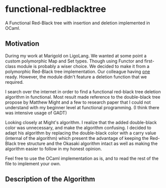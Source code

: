 # functional-redblacktree
A Functional Red-Black tree with insertion and deletion implemented in OCaml.

## Motivation
During my work at Marigold on LigoLang. We wanted at some point a custom polymorphic Map and Set types.
Though using Functor and first-class module is probably a wiser choice. We decided to make it from
a polymorphic Red-Black tree implementation. Our colleague having [one](https://github.com/rinderknecht/RedBlackTrees) ready.
However, the module didn't feature a deletion function that we required.

I search over the internet in order to find a functional red-black tree deletion algorithm in functional. Most result made reference to
the double-black tree propose by Matthew Might and a few to research paper that I could not understand with my beginner level at functional programming.
(I think there was intensive usage of GADT)

Looking closely at Might's algorithm. I realize that the added double-black color was unnecessary, and make the algorithm confusing.
I decided to adapt his algorithm by replacing the double-black color with a carry value (internal of the algorithm) which present
the advantage of keeping the Red-Black tree structure and the Okasaki algorithm intact as well as making the algorithm easier to follow
in my honest opinion.

Feel free to use the OCaml implementation as is, and to read the rest of the file to implement your own.

## Description of the Algorithm
